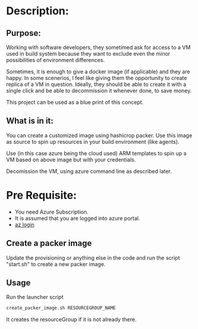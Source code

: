 # Description:
## Purpose:
Working with software developers, they sometimed ask for access to a VM used in build system because they want to exclude even the minor possibilities of environment differences.

Sometimes, it is enough to give a docker image (if applicable) and they are happy. In some scenerios, I feel like giving them the opportunity to create  replica of a VM in question. Ideally, they should be able to create it with a single click and be able to decommission it whenever done, to save money.

This project can be used as a blue print of this concept.

## What is in it:
You can create a customized image using hashicrop packer. Use this image as source to spin up resources in your build environment (like agents).

Use (in this case azure being the cloud used) ARM templates to spin up a VM based on above image but with your credentials. 

Decomission the VM, using azure command line as described later.

# Pre Requisite:
* You need Azure Subscription.
* It is assumed that you are logged into azure portal. 
* [az login](https://docs.microsoft.com/en-us/cli/azure/authenticate-azure-cli)


## Create a packer image
Update the provisioning or anything else in the code and run the script "start.sh" to create a new packer image.

## Usage
Run the launcher script

```bash
create_packer_image.sh RESOURCEGROUP_NAME
```
It creates the resourceGroup if it is not already there.



